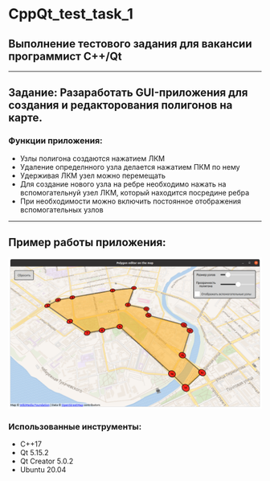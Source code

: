 # CppQt_test_task_1
## Выполнение тестового задания для вакансии программист С++/Qt
---
## Задание: Разаработать GUI-приложения для создания и редакторования полигонов на карте.

### Функции приложения: 
-  Узлы полигона создаются нажатием ЛКМ
-  Удаление определнного узла делается нажатием ПКМ по нему
-  Удерживая ЛКМ узел можно перемещать
-  Для создание нового узла на ребре необходимо нажать на вспомогательнуй узел ЛКМ, который находится посредине ребра
-  При необходимости можно включить постоянное отображения вспомогательных узлов

---
## Пример работы приложения:

![](example.png)

### Использованные инструменты:
 - С++17
 - Qt 5.15.2
 - Qt Creator 5.0.2
 - Ubuntu 20.04
